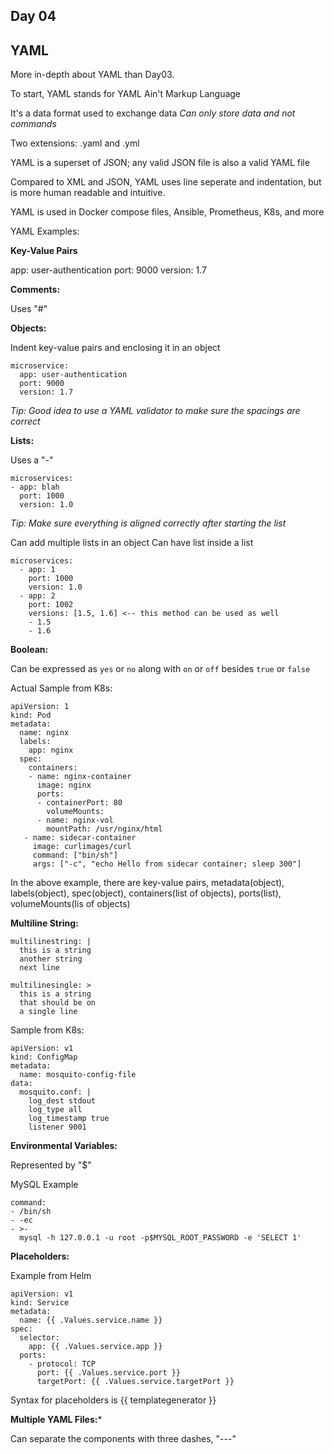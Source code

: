 ## Day 04

## YAML

More in-depth about YAML than Day03.

To start, YAML stands for YAML Ain't Markup Language

It's a data format used to exchange data
*Can only store data and not commands*

Two extensions: .yaml and .yml

YAML is a superset of JSON; any valid JSON file is also a valid YAML file

Compared to XML and JSON, YAML uses line seperate and indentation, but is more human readable and intuitive.

YAML is used in Docker compose files, Ansible, Prometheus, K8s, and more

YAML Examples:

**Key-Value Pairs**

app: user-authentication
port: 9000
version: 1.7

**Comments:**

Uses "#" 

**Objects:**

Indent key-value pairs and enclosing it in an object
```
microservice:
  app: user-authentication
  port: 9000
  version: 1.7
```
*Tip: Good idea to use a YAML validator to make sure the spacings are correct*

**Lists:**

Uses a "-"
```
microservices:
- app: blah
  port: 1000
  version: 1.0
```
*Tip: Make sure everything is aligned correctly after starting the list*

Can add multiple lists in an object
Can have list inside a list
```
microservices:
  - app: 1
    port: 1000
    version: 1.0
  - app: 2
    port: 1002
    versions: [1.5, 1.6] <-- this method can be used as well
    - 1.5
    - 1.6
```
**Boolean:**

Can be expressed as ```yes``` or ```no``` along with ```on``` or ```off``` besides ```true``` or ```false```


Actual Sample from K8s:

```
apiVersion: 1
kind: Pod
metadata: 
  name: nginx
  labels:
    app: nginx
  spec: 
    containers:
    - name: nginx-container
      image: nginx
      ports:
      - containerPort: 80
        volumeMounts:
      - name: nginx-vol
        mountPath: /usr/nginx/html
   - name: sidecar-container
     image: curlimages/curl
     command: ["bin/sh"]
     args: ["-c", "echo Hello from sidecar container; sleep 300"]
```

In the above example, there are key-value pairs, metadata(object), labels(object), spec(object), containers(list of objects), ports(list), volumeMounts(lis of objects)

**Multiline String:**

```
multilinestring: |
  this is a string
  another string
  next line
``` 

```
multilinesingle: >
  this is a string
  that should be on 
  a single line
```

Sample from K8s:
```
apiVersion: v1
kind: ConfigMap
metadata:
  name: mosquito-config-file
data:
  mosquito.conf: |
    log_dest stdout
    log_type all
    log_timestamp true
    listener 9001
```

**Environmental Variables:**

Represented by "$"

MySQL Example
```
command:
- /bin/sh
- -ec
- >-
  mysql -h 127.0.0.1 -u root -p$MYSQL_ROOT_PASSWORD -e 'SELECT 1'
```

**Placeholders:**

Example from Helm
```
apiVersion: v1
kind: Service
metadata:
  name: {{ .Values.service.name }}
spec:
  selector:
    app: {{ .Values.service.app }}
  ports:
    - protocol: TCP
      port: {{ .Values.service.port }}
      targetPort: {{ .Values.service.targetPort }}
```      
Syntax for placeholders is {{ templategenerator }} 

**Multiple YAML Files:***

Can separate the components with three dashes, "---"
